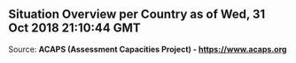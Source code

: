 ## Situation Overview per Country as of Wed, 31 Oct 2018 21:10:44 GMT

Source: **ACAPS (Assessment Capacities Project) - https://www.acaps.org**